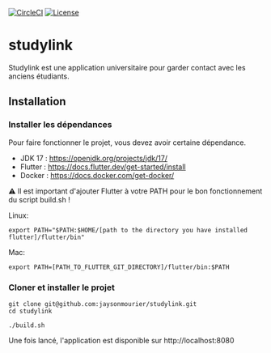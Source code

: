 [![CircleCI](https://dl.circleci.com/status-badge/img/gh/jaysonmourier/studylink/tree/main.svg?style=svg)](https://dl.circleci.com/status-badge/redirect/gh/jaysonmourier/studylink/tree/main)
[![License](https://img.shields.io/badge/License-Apache_2.0-blue.svg)](https://opensource.org/licenses/Apache-2.0)
# studylink

Studylink est une application universitaire pour garder contact avec les anciens étudiants.

## Installation

### Installer les dépendances

Pour faire fonctionner le projet, vous devez avoir certaine dépendance.
- JDK 17 : https://openjdk.org/projects/jdk/17/
- Flutter : https://docs.flutter.dev/get-started/install
- Docker : https://docs.docker.com/get-docker/

⚠️ Il est important d'ajouter Flutter à votre PATH pour le bon fonctionnement du script build.sh !

Linux:
```
export PATH="$PATH:$HOME/[path to the directory you have installed flutter]/flutter/bin"
```

Mac:
```
export PATH=[PATH_TO_FLUTTER_GIT_DIRECTORY]/flutter/bin:$PATH
```

### Cloner et installer le projet

```
git clone git@github.com:jaysonmourier/studylink.git
cd studylink
```

```
./build.sh
```

Une fois lancé, l'application est disponible sur http://localhost:8080

